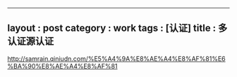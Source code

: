 
---
layout : post
category : work
tags : [认证]
title : 多认证源认证
---

<http://samrain.qiniudn.com/%E5%A4%9A%E8%AE%A4%E8%AF%81%E6%BA%90%E8%AE%A4%E8%AF%81>
